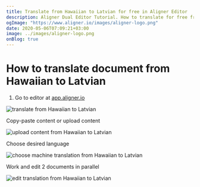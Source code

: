 ```yaml
---
title: Translate from Hawaiian to Latvian for free in Aligner Editor
description: Aligner Dual Editor Tutorial. How to translate for free from Hawaiian to Latvian. Aligner is multilingual document management platform. 
ogImage: "https://www.aligner.io/images/aligner-logo.png"
date: 2020-05-06T07:09:21+03:00
image: ../images/aligner-logo.png
onBlog: true
---
```


# How to translate document from Hawaiian to Latvian

1. Go to editor at [app.aligner.io](https://app.aligner.io "Aligner App web page")

![translate from Hawaiian to Latvian](../aligner-blank-editor.png "translate from Hawaiian to Latvian")

Copy-paste content or upload content

![upload content from Hawaiian to Latvian](../aligner-uploaded-document.png "upload content from Hawaiian to Latvian")

Choose desired language

![choose machine translation from Hawaiian to Latvian](../aligner-language-dropdown.png "choose machine translation from Hawaiian to Latvian")

Work and edit 2 documents in parallel

![edit translation from Hawaiian to Latvian](../aligner-double-sitded-editor.png "edit translation from Hawaiian to Latvian")

